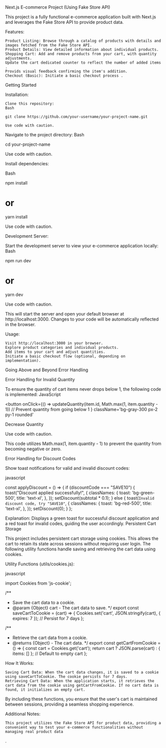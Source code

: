 Next.js E-commerce Project (Using Fake Store API)

This project is a fully functional e-commerce application built with Next.js and leverages the Fake Store API to provide product data.

Features:

    Product Listing: Browse through a catalog of products with details and images fetched from the Fake Store API.
    Product Details: View detailed information about individual products.
    Shopping Cart: Add and remove products from your cart, with quantity adjustments.
    Update the cart dedicated counter to reflect the number of added items .
    Provids visual feedback confirming the item's addition.
    Checkout (Basic): Initiate a basic checkout process .

Getting Started


Installation:

    Clone this repository:
    Bash

    git clone https://github.com/your-username/your-project-name.git

    Use code with caution.

Navigate to the project directory:
Bash

cd your-project-name  


Use code with caution.

Install dependencies:  

Bash

npm install
# or
yarn install

Use code with caution.

Development Server:

Start the development server to view your e-commerce application locally:
Bash

npm run dev
# or
yarn dev

Use code with caution.

This will start the server and open your default browser at http://localhost:3000. Changes to your code will be automatically reflected in the browser.

Usage:

    Visit http://localhost:3000 in your browser.
    Explore product categories and individual products.
    Add items to your cart and adjust quantities.
    Initiate a basic checkout flow (optional, depending on implementation).


Going Above and Beyond
Error Handling

Error Handling for Invalid Quantity

To ensure the quantity of cart items never drops below 1, the following code is implemented:
JavaScript

<button
  onClick={() =>
    updateQuantity(item.id, Math.max(1, item.quantity - 1)) // Prevent quantity from going below 1
  }
  className='bg-gray-300 px-2 py-1 rounded'
>
  Decrease Quantity
</button>

Use code with caution.

This code utilizes Math.max(1, item.quantity - 1) to prevent the quantity from becoming negative or zero.

Error Handling for Discount Codes

Show toast notifications for valid and invalid discount codes:

javascript

const applyDiscount = () => {
  if (discountCode === "SAVE10") {
    toast("Discount applied successfully!", {
      classNames: {
        toast: 'bg-green-500',
        title: 'text-xl',
      },
    });
    setDiscount(subtotal * 0.1);
  } else {
    toast(`Invalid discount code, try "SAVE10"`, {
      classNames: {
        toast: 'bg-red-500',
        title: 'text-xl',
      },
    });
    setDiscount(0);
  }
};

Explanation: Displays a green toast for successful discount application and a red toast for invalid codes, guiding the user accordingly.
Persistent Cart Storage

This project includes persistent cart storage using cookies. This allows the cart to retain its state across sessions without requiring user login. The following utility functions handle saving and retrieving the cart data using cookies.

Utility Functions (utils/cookies.js):

javascript

import Cookies from 'js-cookie';

/**
 * Save the cart data to a cookie.
 * @param {Object} cart - The cart data to save.
 */
export const saveCartToCookie = (cart) => {
  Cookies.set('cart', JSON.stringify(cart), { expires: 7 }); // Persist for 7 days
};

/**
 * Retrieve the cart data from a cookie.
 * @returns {Object} - The cart data.
 */
export const getCartFromCookie = () => {
  const cart = Cookies.get('cart');
  return cart ? JSON.parse(cart) : { items: [] }; // Default to empty cart
};

How It Works:

    Saving Cart Data: When the cart data changes, it is saved to a cookie using saveCartToCookie. The cookie persists for 7 days.
    Retrieving Cart Data: When the application starts, it retrieves the cart data from the cookie using getCartFromCookie. If no cart data is found, it initializes an empty cart.

By including these functions, you ensure that the user's cart is maintained between sessions, providing a seamless shopping experience.

Additional Notes:

    This project utilizes the Fake Store API for product data, providing a convenient way to test your e-commerce functionalities without managing real product data

.
